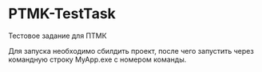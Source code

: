 # PTMK-TestTask
Тестовое задание для ПТМК

Для запуска необходимо сбилдить проект, после чего запустить через командную строку MyApp.exe с номером команды. 

